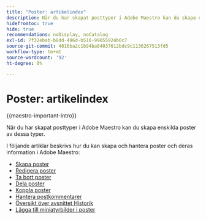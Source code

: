 ```yaml
---
title: "Poster: artikelindex"
description: När du har skapat posttyper i Adobe Maestro kan du skapa enskilda poster av dessa typer. I följande artiklar beskrivs hur du kan skapa och hantera poster och deras information i Adobe Maestro.
hidefromtoc: true
hide: true
recommendations: noDisplay, noCatalog
exl-id: 7f32ebab-b8dd-496d-b510-99055924b0c7
source-git-commit: 4016ba2c1b94ba84037612bdc9c1136267513fd5
workflow-type: tm+mt
source-wordcount: '92'
ht-degree: 0%

---
```


<!-- update the metadata with real information when making this available in TOC and in the left nav
---
title: The architecture and fields of Adobe Maestro
description: The following articles describe how you can create and manage records in Adobe Maestro. 
hidefromtoc: yes
author: Alina
feature: Work Management
role: User
hide: yes
---
-->

# Poster: artikelindex

{{maestro-important-intro}}

När du har skapat posttyper i Adobe Maestro kan du skapa enskilda poster av dessa typer.

I följande artiklar beskrivs hur du kan skapa och hantera poster och deras information i Adobe Maestro:

* [Skapa poster](/help/quicksilver/maestro/records/create-records.md)
* [Redigera poster](/help/quicksilver/maestro/records/edit-records.md)
* [Ta bort poster](/help/quicksilver/maestro/records/delete-records.md)
* [Dela poster](/help/quicksilver/maestro/records/share-records.md)
* [Koppla poster](/help/quicksilver/maestro/records/connect-records.md)
* [Hantera postkommentarer](/help/quicksilver/maestro/records/manage-record-comments.md)
* [Översikt över avsnittet Historik](/help/quicksilver/maestro/records/history-section-overview.md)
* [Lägga till miniatyrbilder i poster](/help/quicksilver/maestro/records/add-thumbnails-to-records.md)
